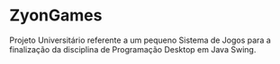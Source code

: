 # ZyonGames
Projeto Universitário referente a um pequeno Sistema de Jogos para a finalização da disciplina de Programação Desktop em Java Swing.
